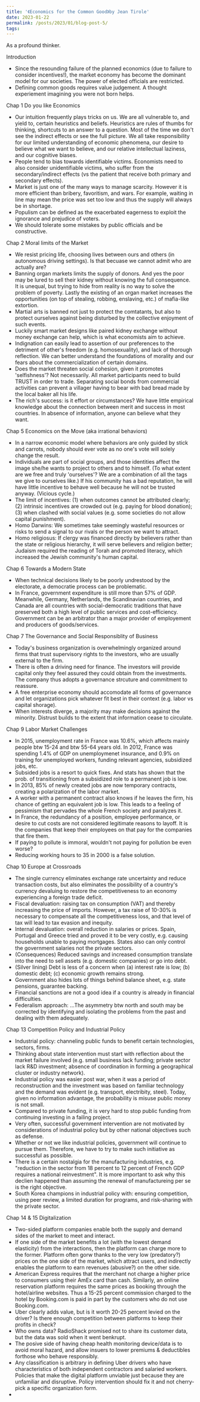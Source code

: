 ```yaml
---
title: '《Economics for the Common Good》by Jean Tirole'
date: 2023-01-22
permalink: /posts/2023/01/blog-post-5/
tags:
---
```


As a profound thinker.

Introduction
- Since the resounding failure of the planned economics (due to failure to consider incentives!), the market economy has become the dominant model for our societies. The power of elected officials are restricted.
- Defining common goods requires value judgement. A thought experiement imagining you were not born helps.

Chap 1 Do you like Economics
- Our intuition frequently plays tricks on us. We are all vulnerable to, and yield to, certain heuristics and beliefs. Heuristics are rules of thumbs for thinking, shortcuts to an answer to a question. Most of the time we don't see the indirect effects or see the full picture. We all take responsibility for our limited understanding of economic phenomena, our desire to believe what we want to believe, and our relative intellectual laziness, and our cognitive biases.
- People tend to bias towards identifiable victims. Economists need to also consider unidentifiable victims, who suffer from the secondary/indirect effects (vs the patient that receive both primary and secondary effects).
- Market is just one of the many ways to manage scarcity. However it is more efficient than bribery, favoritism, and wars. For example, waiting in line may mean the price was set too low and thus the supply will always be in shortage.
- Populism can be defined as the exacerbated eagerness to exploit the ignorance and prejudice of voters.
- We should tolerate some mistakes by public officials and be constructive. 

Chap 2 Moral limits of the Market
- We resist pricing life, choosing lives between ours and others (in autonomous driving settings). Is that becuase we cannot admit who are actually are? 
- Banning organ markets limits the supply of donors. And yes the poor may be lured to sell their kidney without knowing the full consequence. It is unequal, but trying to hide from reality is no way to solve the problem of poverty. Lastly the existing of an organ market increases the opportunities (on top of stealing, robbing, enslaving, etc.) of mafia-like extortion. 
- Martial arts is banned not just to protect the comtatants, but also to protect ourselves against being disturbed by the collective enjoyment of such events.
- Luckily smart market designs like paired kidney exchange without money exchange can help, which is what economists aim to achieve.
- Indignation can easily lead to assertion of our preferences to the detriment of other's freedom (e.g. homosexuality), and lack of thorough reflection. We can better understand the foundations of morality and our fears about the commercialization of certain domains.
- Does the market threaten social cohesion, given it promotes 'selfishness'? Not necessarily. All market participants need to build TRUST in order to trade. Separating social bonds from commercial activities can prevent a villager having to bear with bad bread made by the local baker all his life.
- The rich's success: is it effort or circumstances? We have little empirical knowledge about the connection between merit and success in most countries. In absence of information, anyone can believe what they want.

Chap 5 Economics on the Move (aka irrational behaviors)
- In a narrow economic model where behaviors are only guided by stick and carrots, nobody should ever vote as no one's vote will solely change the result.
- Individuals are part of social groups, and those identities affect the image she/he wants to project to others and to himself. (To what extent are we free and truly 'ourselves'? We are a combination of all the tags we give to ourselves like.) If his community has a bad reputation, he will have little incentive to behave well because he will not be trusted anyway. (Vicious cycle.)
- The limit of incentives: (1) when outcomes cannot be attributed clearly; (2) intrinsic incentives are crowded out (e.g. paying for blood donation); (3) when clashed with social values (e.g. some societies do not allow capital punishment). 
- Homo Darwins: We sometimes take seemingly wasteful resources or risks to send a signal to our rivals or the person we want to attract.
- Homo religiosus: If clergy was financed directly by believers rather than the state or religious hierarchy, it will serve believers and religion better; Judaism required the reading of Torah and promoted literacy, which increased the Jewish community's human capital.

Chap 6 Towards a Modern State
- When technical decisions likely to be poorly undrestood by the electorate, a democratie process can be problematic.
- In France, government expenditure is still more than 57% of GDP. Meanwhile, Germany, Netherlands, the Scandinavian countries, and Canada are all countries with social-democratic traditions that have preserved both a high level of public services and cost-efficiency. Government can be an arbitrator than a major provider of employement and producers of goods/services. 

Chap 7 The Governance and Social Responsiblity of Business
- Today's business organization is overwhelmingly organized around firms that trust supervisory rights to the investors, who are usually external to the firm.
- There is often a driving need for finance. The investors will provide capital only they feel assured they could obtain from the investments. The company thus adopts a governance strcuture and commitment to reassure.
- A free enterprise economy should accomodate all forms of governance and let organizations pick whatever fit best in their context (e.g. labor vs capital shorage).
- When interests diverge, a majority may make decisions against the minority. Distrust builds to the extent that information cease to circulate.

Chap 9 Labor Market Challenges
- In 2015, unemployment rate in France was 10.6%, which affects mainly people btw 15-24 and btw 55-64 years old. In 2012, France was spending 1.4% of GDP on unemploymenet insurance, and 0.9% on training for unemployed workers, funding relevant agencies, subsidized jobs, etc.
- Subsided jobs is a resort to quick fixes. And stats has shown that the prob. of transitioning from a subsidized role to a permanent job is low.
- In 2013, 85% of newly created jobs are now temporary contracts, creating a polarization of the labor market. 
- A worker with a permanent contract also knows if he leaves the firm, his chance of getting an equivalent job is low. This leads to a feeling of pessimism that pervades the whole French society and paralyzes it.
- In France, the redundancy of a position, employee performance, or desire to cut costs are not considered legitimate reasons to layoff. It is the companies that keep their employees on that pay for the companies that fire them. 
- If paying to pollute is immoral, wouldn't not paying for pollution be even worse?
- Reducing working hours to 35 in 2000 is a false solution. 

Chap 10 Europe at Crossroads
- The single currency eliminates exchange rate uncertainty and reduce transaction costs, but also eliminates the possibility of a country's currency devaluing to restore the competitiveness to an economy experiencing a foreign trade deficit.
- Fiscal devaluation: raising tax on consumption (VAT) and thereby increasing the price of imports. However, a tax raise of 10-30% is necessary to compensate all the competitiveness loss, and that level of tax will lead to tax evasion and inequity.
- Internal devaluation: overall reduction in salaries or prices. Spain, Portugal and Greece tried and proved it to be very costly, e.g. causing households unable to paying mortgages. States also can only control the government salaries not the private sectors.
- (Consequences) Reduced savings and increased consumption translate into the need to sell assets (e.g. domestic companies) or go into debt.
- (Silver lining) Debt is less of a concern when (a) interest rate is low; (b) domestic debt; (c) economic growth remains strong.
- Government also hides lots of things behind balance sheet, e.g. state pensions, guarantee backing.
- Financial sanctions are not a good idea if a country is already in financial difficulties.
- Federalism approach: ...The asymmetry btw north and south may be corrected by identifying and isolating the problems from the past and dealing with them adequately.

Chap 13 Competition Policy and Industrial Policy
- Industrial policy: channeling public funds to benefit certain technologies, sectors, firms.
- Thinking about state intervention must start with reflection about the market failure involved (e.g. small business lack funding; private sector lack R&D investment; absence of coordination in forming a geographical cluster or industry network). 
- Industrial policy was easier post war, when it was a period of reconstruction and the investment was based on familiar technology and the demand was evident (e.g. transport, electribity, steel). Today, given no information advantage, the probability is misuse public money is not small.
- Compared to private funding, it is very hard to stop public funding from continuing investing in a failing project.
- Very often, successful government intervention are not motivated by considerations of industrial policy but by other national objectives such as defense.
- Whether or not we like industrial policies, government will continue to pursue them. Therefore, we have to try to make such initiative as successful as possible. 
- There is a certain nostalgia for the manufacturing industries, e.g. "reduction in the sector from 18 percent to 12 percent of French GDP requires a national reinvestment". It is more important to ask why this declien happened than assuming the renewal of manufactureing per se is the right objective.
- South Korea champions in industrial policy with: ensuring competition, using peer review, a limited duration for programs, and risk-sharing with the private sector.

Chap 14 & 15 Digitalization
- Two-sided platform companies enable both the supply and demand sides of the market to meet and interact. 
- If one side of the market benefits a lot (with the lowest demand elasticity) from the interactions, then the platform can charge more to the former. Platform often gorw thanks to the very low (predatory?) prices on the one side of the market, which attract users, and indirectly enables the platform to earn revenues (abusive?) on the other side.
- American Express requires that the merchant not charge a higher price to consumers using their AmEx card than cash. Similarly, an online reservation platform requires the same prices as booking through the hotel/airline websites. Thus a 15-25 percent commission charged to the hotel by Booking.com is paid in part by the customers who do not use Booking.com.
- Uber clearly adds value, but is it worth 20-25 percent levied on the driver? Is there enough competition between platforms to keep their profits in check?
- Who owns data? RadioShack promised not to share its customer data, but the data was sold when it went benkrupt.
- The posive side of having cheap health monitoring device/data is to avoid moral hazard, and allow insuers to lower premiums & deductibles forthose who behave responsibly.
- Any classification is arbitrary in defining Uber drivers who have characteristics of both independent contractors and salaried workers. Policies that make the digital platform unviable just because they are unfamiliar and disruptive. Policy intervention should fix it and not cherry-pick a specific organization form. 
- 



























